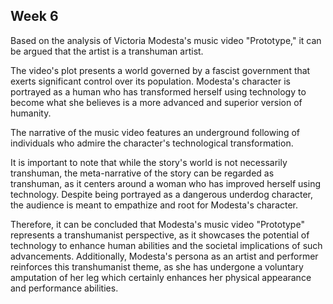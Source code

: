 ## Week 6

Based on the analysis of Victoria Modesta's music video "Prototype," it can be argued that the artist is a transhuman artist. 

The video's plot presents a world governed by a fascist government that exerts significant control over its population. Modesta's character is portrayed as a human who has transformed herself using technology to become what she believes is a more advanced and superior version of humanity.

The narrative of the music video features an underground following of individuals who admire the character's technological transformation. 

It is important to note that while the story's world is not necessarily transhuman, the meta-narrative of the story can be regarded as transhuman, as it centers around a woman who has improved herself using technology. Despite being portrayed as a dangerous underdog character, the audience is meant to empathize and root for Modesta's character.

Therefore, it can be concluded that Modesta's music video "Prototype" represents a transhumanist perspective, as it showcases the potential of technology to enhance human abilities and the societal implications of such advancements. Additionally, Modesta's persona as an artist and performer reinforces this transhumanist theme, as she has undergone a voluntary amputation of her leg which certainly enhances her physical appearance and performance abilities.
